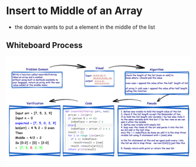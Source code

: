 # Insert to Middle of an Array

- the domain wants to put a element in the middle of the list

## Whiteboard Process

![MiddleofanArray](./shift-array.jpg)